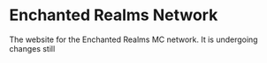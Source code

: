 # Enchanted Realms Network

The website for the Enchanted Realms MC network. It is undergoing changes still